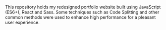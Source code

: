 This repository holds my redesigned portfolio website built using JavaScript (ES6+), React and Sass. Some techniques such as Code Splitting and other common methods were used to enhance high performance for a pleasant user experience.
